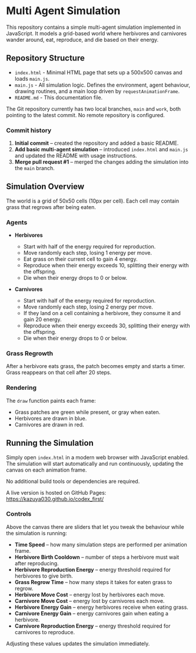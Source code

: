 # Multi Agent Simulation

This repository contains a simple multi-agent simulation implemented in JavaScript. It models a grid-based world where herbivores and carnivores wander around, eat, reproduce, and die based on their energy.

## Repository Structure

- `index.html` - Minimal HTML page that sets up a 500x500 canvas and loads `main.js`.
- `main.js` - All simulation logic. Defines the environment, agent behaviour, drawing routines, and a main loop driven by `requestAnimationFrame`.
- `README.md` - This documentation file.

The Git repository currently has two local branches, `main` and `work`, both pointing to the latest commit. No remote repository is configured.

### Commit history

1. **Initial commit** – created the repository and added a basic README.
2. **Add basic multi-agent simulation** – introduced `index.html` and `main.js` and updated the README with usage instructions.
3. **Merge pull request #1** – merged the changes adding the simulation into the `main` branch.

## Simulation Overview

The world is a grid of 50x50 cells (10px per cell). Each cell may contain grass that regrows after being eaten.

### Agents

- **Herbivores**
  - Start with half of the energy required for reproduction.
  - Move randomly each step, losing 1 energy per move.
  - Eat grass on their current cell to gain 4 energy.
  - Reproduce when their energy exceeds 10, splitting their energy with the offspring.
  - Die when their energy drops to 0 or below.

- **Carnivores**
  - Start with half of the energy required for reproduction.
  - Move randomly each step, losing 2 energy per move.
  - If they land on a cell containing a herbivore, they consume it and gain 20 energy.
  - Reproduce when their energy exceeds 30, splitting their energy with the offspring.
  - Die when their energy drops to 0 or below.

### Grass Regrowth

After a herbivore eats grass, the patch becomes empty and starts a timer. Grass reappears on that cell after 20 steps.

### Rendering

The `draw` function paints each frame:

- Grass patches are green while present, or gray when eaten.
- Herbivores are drawn in blue.
- Carnivores are drawn in red.

## Running the Simulation

Simply open `index.html` in a modern web browser with JavaScript enabled. The simulation will start automatically and run continuously, updating the canvas on each animation frame.

No additional build tools or dependencies are required.

A live version is hosted on GitHub Pages: <https://kazuya030.github.io/codex_first/>

### Controls

Above the canvas there are sliders that let you tweak the behaviour while the simulation is running:

- **Time Speed** – how many simulation steps are performed per animation frame.
- **Herbivore Birth Cooldown** – number of steps a herbivore must wait after reproducing.
- **Herbivore Reproduction Energy** – energy threshold required for herbivores to give birth.
- **Grass Regrow Time** – how many steps it takes for eaten grass to regrow.
- **Herbivore Move Cost** – energy lost by herbivores each move.
- **Carnivore Move Cost** – energy lost by carnivores each move.
- **Herbivore Energy Gain** – energy herbivores receive when eating grass.
- **Carnivore Energy Gain** – energy carnivores gain when eating a herbivore.
- **Carnivore Reproduction Energy** – energy threshold required for carnivores to reproduce.

Adjusting these values updates the simulation immediately.

